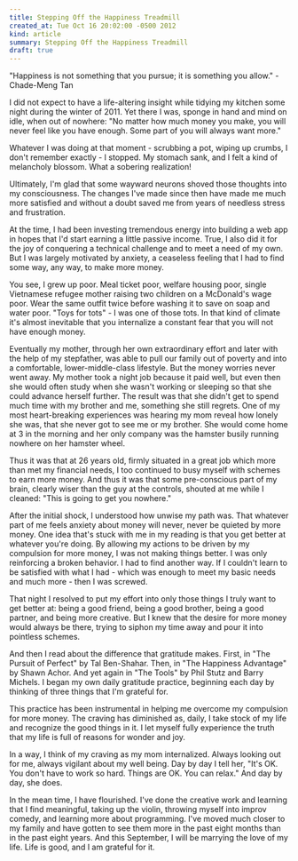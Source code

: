 ```yaml
---
title: Stepping Off the Happiness Treadmill
created_at: Tue Oct 16 20:02:00 -0500 2012
kind: article
summary: Stepping Off the Happiness Treadmill
draft: true
---
```


"Happiness is not something that you pursue; it is something you
allow." - Chade-Meng Tan

I did not expect to have a life-altering insight while tidying my
kitchen some night during the winter of 2011. Yet there I was, sponge
in hand and mind on idle, when out of nowhere: "No matter how much
money you make, you will never feel like you have enough. Some part of
you will always want more."

Whatever I was doing at that moment - scrubbing a pot, wiping up
crumbs, I don't remember exactly - I stopped. My stomach sank, and I
felt a kind of melancholy blossom. What a sobering realization!

Ultimately, I'm glad that some wayward neurons shoved those thoughts
into my consciousness. The changes I've made since then have made me
much more satisfied and without a doubt saved me from years of
needless stress and frustration.

At the time, I had been investing tremendous energy into building a
web app in hopes that I'd start earning a little passive income. True,
I also did it for the joy of conquering a technical challenge and to
meet a need of my own. But I was largely motivated by anxiety, a
ceaseless feeling that I had to find some way, any way, to make more
money.

You see, I grew up poor. Meal ticket poor, welfare housing poor,
single Vietnamese refugee mother raising two children on a McDonald's
wage poor. Wear the same outfit twice before washing it to save on
soap and water poor. "Toys for tots" - I was one of those tots. In
that kind of climate it's almost inevitable that you internalize a
constant fear that you will not have enough money.

Eventually my mother, through her own extraordinary effort and later
with the help of my stepfather, was able to pull our family out of
poverty and into a comfortable, lower-middle-class lifestyle. But the
money worries never went away. My mother took a night job because it
paid well, but even then she would often study when she wasn't working
or sleeping so that she could advance herself further. The result was
that she didn't get to spend much time with my brother and me,
something she still regrets. One of my most heart-breaking experiences
was hearing my mom reveal how lonely she was, that she never got to
see me or my brother. She would come home at 3 in the morning and her
only company was the hamster busily running nowhere on her hamster
wheel.

Thus it was that at 26 years old, firmly situated in a great job which
more than met my financial needs, I too continued to busy myself with
schemes to earn more money. And thus it was that some pre-conscious
part of my brain, clearly wiser than the guy at the controls, shouted
at me while I cleaned: "This is going to get you nowhere."

After the initial shock, I understood how unwise my path was. That
whatever part of me feels anxiety about money will never, never be
quieted by more money. One idea that's stuck with me in my reading is
that you get better at whatever you're doing. By allowing my actions
to be driven by my compulsion for more money, I was not making things
better. I was only reinforcing a broken behavior. I had to find
another way. If I couldn't learn to be satisfied with what I had -
which was enough to meet my basic needs and much more - then I was
screwed.

That night I resolved to put my effort into only those things I truly
want to get better at: being a good friend, being a good brother,
being a good partner, and being more creative. But I knew that the
desire for more money would always be there, trying to siphon my time
away and pour it into pointless schemes.

And then I read about the difference that gratitude makes. First, in
"The Pursuit of Perfect" by Tal Ben-Shahar. Then, in "The Happiness
Advantage" by Shawn Achor. And yet again in "The Tools" by Phil Stutz
and Barry Michels. I began my own daily gratitude practice, beginning
each day by thinking of three things that I'm grateful for.

This practice has been instrumental in helping me overcome my
compulsion for more money. The craving has diminished as, daily, I
take stock of my life and recognize the good things in it. I let
myself fully experience the truth that my life is full of reasons for
wonder and joy.

In a way, I think of my craving as my mom internalized. Always looking
out for me, always vigilant about my well being. Day by day I tell
her, "It's OK. You don't have to work so hard. Things are OK. You can
relax." And day by day, she does.

In the mean time, I have flourished. I've done the creative work and
learning that I find meaningful, taking up the violin, throwing myself
into improv comedy, and learning more about programming. I've moved
much closer to my family and have gotten to see them more in the past
eight months than in the past eight years. And this September, I will
be marrying the love of my life. Life is good, and I am grateful for
it.
